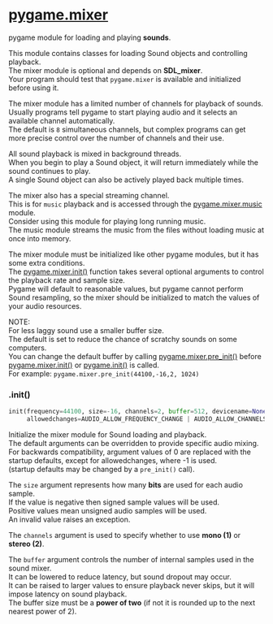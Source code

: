 # [pygame.mixer][1]

pygame module for loading and playing **sounds**.

This module contains classes for loading Sound objects and controlling playback.  
The mixer module is optional and depends on **SDL_mixer**.  
Your program should test that `pygame.mixer` is available and initialized before using it.

The mixer module has a limited number of channels for playback of sounds.  
Usually programs tell pygame to start playing audio and it selects an available channel automatically.  
The default is `8` simultaneous channels, but complex programs can get more precise control over the number of channels and their use.

All sound playback is mixed in background threads.  
When you begin to play a Sound object, it will return immediately while the sound continues to play.  
A single Sound object can also be actively played back multiple times.

The mixer also has a special streaming channel.  
This is for `music` playback and is accessed through the [pygame.mixer.music](/doc/music.md) module.  
Consider using this module for playing long running music.  
The music module streams the music from the files without loading music at once into memory.

The mixer module must be initialized like other pygame modules, but it has some extra conditions.  
The [pygame.mixer.init()](#init) function takes several optional arguments to control the playback rate and sample size.  
Pygame will default to reasonable values, but pygame cannot perform Sound resampling, so the mixer should be initialized to match the values of your audio resources.

NOTE:  
For less laggy sound use a smaller buffer size.  
The default is set to reduce the chance of scratchy sounds on some computers.  
You can change the default buffer by calling [pygame.mixer.pre_init()](#pre_init) before [pygame.mixer.init()](#init) or [pygame.init()](/doc/pygame.md/#init) is called.  
For example: `pygame.mixer.pre_init(44100,-16,2, 1024)`

### .init()

```python
init(frequency=44100, size=-16, channels=2, buffer=512, devicename=None, 
     allowedchanges=AUDIO_ALLOW_FREQUENCY_CHANGE | AUDIO_ALLOW_CHANNELS_CHANGE) -> None
```

Initialize the mixer module for Sound loading and playback.  
The default arguments can be overridden to provide specific audio mixing.  
For backwards compatibility, argument values of 0 are replaced with the startup defaults, except for allowedchanges, where -1 is used.  
(startup defaults may be changed by a `pre_init()` call).

The `size` argument represents how many **bits** are used for each audio sample.  
If the value is negative then signed sample values will be used.  
Positive values mean unsigned audio samples will be used.  
An invalid value raises an exception.

The `channels` argument is used to specify whether to use **mono (1)** or **stereo (2)**.  

The `buffer` argument controls the number of internal samples used in the sound mixer.  
It can be lowered to reduce latency, but sound dropout may occur.  
It can be raised to larger values to ensure playback never skips, but it will impose latency on sound playback.  
The buffer size must be a **power of two** (if not it is rounded up to the next nearest power of 2).

[1]:https://www.pygame.org/docs/ref/mixer.html
